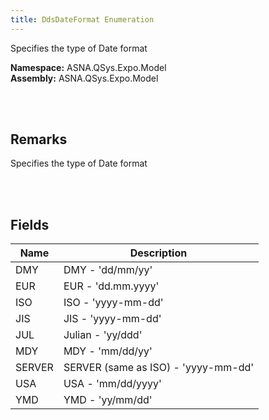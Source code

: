 ```yaml
---
title: DdsDateFormat Enumeration
---
```


Specifies the type of Date format

**Namespace:** ASNA.QSys.Expo.Model <br/>
**Assembly:** ASNA.QSys.Expo.Model

<br>
<br>

## Remarks

Specifies the type of Date format

[//]: # ($$TODO: Complete the Remarks section.)

<br>
<br>

## Fields

| Name | Description
| --- | --- 
| DMY | DMY - 'dd/mm/yy'
| EUR | EUR - 'dd.mm.yyyy'
| ISO | ISO - 'yyyy-mm-dd'
| JIS | JIS - 'yyyy-mm-dd'
| JUL | Julian - 'yy/ddd'
| MDY | MDY - 'mm/dd/yy'
| SERVER | SERVER (same as ISO) - 'yyyy-mm-dd'
| USA | USA - 'mm/dd/yyyy'
| YMD | YMD - 'yy/mm/dd'

<br>
<br>


